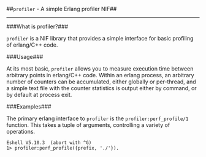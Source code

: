 ##`profiler` - A simple Erlang profiler NIF## 

<hr>
###What is profiler?###

```profiler``` is a NIF library that provides a simple interface for
basic profiling of erlang/C++ code.

###Usage###

At its most basic, ```profiler``` allows you to measure execution time
between arbitrary points in erlang/C++ code.  Within an erlang
process, an arbitrary number of counters can be accumulated, either
globally or per-thread, and a simple text file with the counter
statistics is output either by command, or by default at process exit.

###Examples###

The primary erlang interface to ```profiler``` is the
```profiler:perf_profile/1``` function.  This takes a tuple of
arguments, controlling a variety of operations.

```
Eshell V5.10.3  (abort with ^G)
1> profiler:perf_profile({prefix, './'}).
```
